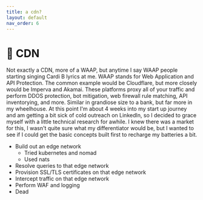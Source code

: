 ```yaml
---
title: a cdn?
layout: default
nav_order: 6
---
```


# 🛜 CDN

Not exactly a CDN, more of a WAAP, but anytime I say WAAP people starting singing Cardi B lyrics at me. WAAP stands for Web Application and API Protection. The common example would be Cloudflare, but more closely would be Imperva and Akamai. These platforms proxy all of your traffic and perform DDOS protection, bot mitigation, web firewall rule matching, API inventorying, and more. Similar in grandiose size to a bank, but far more in my wheelhouse. At this point I'm about 4 weeks into my start up journey and am getting a bit sick of cold outreach on LinkedIn, so I decided to grace myself with a little technical research for awhile. I knew there was a market for this, I wasn't quite sure what my differentiator would be, but I wanted to see if I could get the basic concepts built first to recharge my batteries a bit.

- Build out an edge network
  - Tried kubernetes and nomad
  - Used nats
- Resolve queries to that edge network
- Provision SSL/TLS certificates on that edge network
- Intercept traffic on that edge network
- Perform WAF and logging
- Dead
